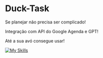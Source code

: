 # Duck-Task

Se planejar não precisa ser complicado!

Integração com API do Google Agenda e GPT!

Até a sua avó consegue usar!

[![My Skills](https://skillicons.dev/icons?i=react,docker,ts,nginx,mongodb,nodejs,express,js)](https://skillicons.dev)      
